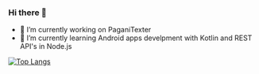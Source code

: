 ### Hi there 👋
- 🔭 I’m currently working on PaganiTexter
- 🌱 I’m currently learning Android apps develpment with Kotlin and REST API's in Node.js

<!--
**maciekdt/maciekdt** is a ✨ _special_ ✨ repository because its `README.md` (this file) appears on your GitHub profile.

Here are some ideas to get you started:

- 🔭 I’m currently working on PaganiTexter
- 🌱 I’m currently learning Android apps develpment with Kotlin and REST API's in Node.js
- 👯 I’m looking to collaborate on ...
- 🤔 I’m looking for help with ...
- 💬 Ask me about ...
- 📫 How to reach me: ...
- 😄 Pronouns: ...
- ⚡ Fun fact: ...
-->
[![Top Langs](https://github-readme-stats.vercel.app/api/top-langs/?username=maciekdt&layout=compact)](https://github.com/anuraghazra/github-readme-stats)


